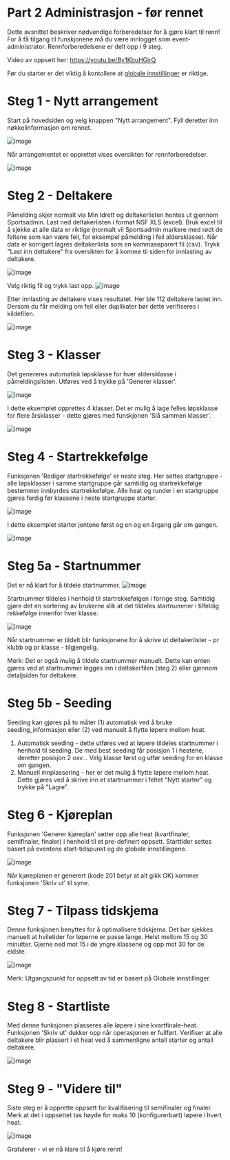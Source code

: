 # Part 2 Administrasjon - før rennet

Dette avsnittet beskriver nødvendige forberedelser for å gjøre klart til renn! For å få tilgang til funskjonene må du være innlogget som event-administrator. Rennforberedelsene er delt opp i 9 steg.

Video av oppsett her: https://youtu.be/By1KbuHGirQ

Før du starter er det viktig å kontollere at  [globale innstillinger](../settings/index.md) er riktige.

# Steg 1 - Nytt arrangement
Start på hovedsiden og velg knappen "Nytt arrangement". Fyll deretter inn nøkkelinformasjon om rennet.

![image](https://user-images.githubusercontent.com/56455987/151457997-f0b2641c-9e2a-41bf-8351-76ee4122901d.png)

Når arrangementet er opprettet vises oversikten for rennforberedelser.

![image](https://user-images.githubusercontent.com/56455987/151458061-78937b50-b6b4-4763-9c3f-750d497d2a9d.png)

# Steg 2 - Deltakere
Påmelding skjer normalt via Min Idrett og deltakerlisten hentes ut gjennom Sportsadmin. Last ned deltakerlisten i format NSF XLS (excel). Bruk excel til å sjekke at alle data er riktige (normalt vil Sportsadmin markere med rødt de feltene som kan være feil, for eksempel påmelding i feil aldersklasse). Når data er korrigert lagres deltakerlista som en kommaseparert fil (csv).
Trykk "Last inn deltakere" fra oversikten for å komme til siden for innlasting av deltakere.

![image](https://user-images.githubusercontent.com/56455987/151652549-baa4cecd-6ed4-43e2-875f-5fcdec1b4d12.png)

Velg riktig fil og trykk last opp.
![image](https://user-images.githubusercontent.com/56455987/151458498-8877f4a1-7448-4082-9ae8-630a8e2e7057.png)

Etter innlasting av deltakere vises resultatet. Her ble 112 deltakere lastet inn. Dersom du får melding om feil eller duplikater bør dette verifiseres i kildefilen.

![image](https://user-images.githubusercontent.com/56455987/151458725-9a91ad0e-3837-4c4b-8bbc-0d58ff127c5b.png)

# Steg 3 - Klasser
Det genereres automatisk løpsklasse for hver aldersklasse i påmeldingslisten. Utføres ved å trykke på 'Generer klasser'.

![image](https://user-images.githubusercontent.com/56455987/151652608-a8efabf7-798b-4f8c-91a8-e0c61b095f22.png)

I dette eksemplet opprettes 4 klasser. Det er mulig å lage felles løpsklasse for flere årsklasser - dette gjøres med funskjonen 'Slå sammen klasser'.

![image](https://user-images.githubusercontent.com/56455987/151652646-8b16c72a-6a65-4c09-8f03-76e65effb795.png)

# Steg 4 - Startrekkefølge
Funksjonen 'Rediger startrekkefølge' er neste steg. Her settes startgruppe - alle løpsklasser i samme startgruppe går samtidig og startrekkefølge bestemmer innbyrdes startrekkefølge. Alle heat og runder i en startgruppe gjøres ferdig før klassene i neste startgruppe starter. 

![image](https://user-images.githubusercontent.com/56455987/151652673-e71e7d92-ae13-45c2-a422-259969b5d409.png)

I dette eksemplet starter jentene først og en og en årgang går om gangen.

![image](https://user-images.githubusercontent.com/56455987/151458888-1dc76611-5f26-4ce6-ad53-2277bc883017.png)

# Steg 5a - Startnummer
Det er nå klart for å tildele startnummer. 
![image](https://user-images.githubusercontent.com/56455987/151652702-4f9baffa-69cd-4e4a-8d83-6f7285c37d30.png)

Startnummer tildeles i henhold til startrekkefølgen i forrige steg. Samtidig gjøre det en sortering av brukerne slik at det tildeles startnummer i tilfeldig rekkefølge innenfor hver klasse.

![image](https://user-images.githubusercontent.com/56455987/151459034-4d209d57-32e7-451d-bb76-eb8b11effe9a.png)

Når startnummer er tildelt blir funksjonene for å skrive ut deltakerlister - pr klubb og pr klasse - tilgjengelig.

Merk: Det er også mulig å tildele startnummer manuelt. Dette kan enten gjøres ved at startnummer legges inn i deltakerfilen (steg 2) eller gjennom detaljsiden for deltakere.

# Steg 5b - Seeding
Seeding kan gjøres på to måter (1) automatisk ved å bruke seeding_informasjon eller (2) ved manuelt å flytte løpere mellom heat.
1. Automatisk seeding - dette utføres ved at løpere tildeles startnummer i henhold til seeding. De med best seeding får posisjon 1 i heatene, deretter posisjon 2 osv... Velg klasse først og utfør seeding for en klasse om gangen.
2. Manuell innplassering - her er det mulig å flytte løpere mellom heat. Dette gjøres ved å skrive inn et startnummer i feltet "Nytt startnr" og trykke på "Lagre".

# Steg 6 - Kjøreplan
Funksjonen 'Generer kjøreplan' setter opp alle heat (kvartfinaler, semifinaler, finaler) i henhold til et pre-definert oppsett. Starttider settes basert på eventens start-tidspunkt og de globale innstillingene.

![image](https://user-images.githubusercontent.com/56455987/151459080-46fd576c-601d-413a-8cc7-ee8c8eea99f3.png)

Når kjøreplanen er generert (kode 201 betyr at alt gikk OK) kommer funksjonen 'Skriv ut' til syne.

# Steg 7 - Tilpass tidskjema
Denne funksjonen benyttes for å optimalisere tidskjema. Det bør sjekkes manuelt at hviletider for løperne er passe lange. Helst mellom 15 og 30 minutter. Gjerne ned mot 15 i de yngre klassene og opp mot 30 for de eldste.

![image](https://user-images.githubusercontent.com/56455987/151459148-959052b1-b7bf-479f-bae6-f0a23cfaf1c0.png)

Merk: Utgangspunkt for oppsett av tid er basert på Globale innstillinger.

# Steg 8 - Startliste
Med denne funksjonen plasseres alle løpere i sine kvartfinale-heat. Funksjonen 'Skriv ut' dukker opp når operasjonen er fullført. Verifiser at alle deltakere blir plassert i et heat ved å sammenligne antall starter og antall deltakere.

![image](https://user-images.githubusercontent.com/56455987/151459226-3e93d6ad-4b2c-4197-a676-b12dddf42959.png)

# Steg 9 - "Videre til"
Siste steg er å opprette oppsett for kvalifisering til semifinaler og finaler. Merk at det i oppsettet tas høyde for maks 10 (konfigurerbart) løpere i hvert heat.

![image](https://user-images.githubusercontent.com/56455987/151459313-9569ad91-d55d-41cf-9718-3b4578cd955e.png)

Gratulerer - vi er nå klare til å kjøre renn!

